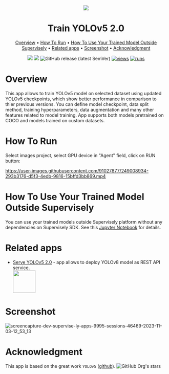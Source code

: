 <div align="center" markdown>

<img src="https://github.com/supervisely-ecosystem/yolov5_2.0/assets/115161827/eea6188c-ea1e-474d-b588-9ac5f6bc2685"/>

# Train YOLOv5 2.0

<p align="center">
  <a href="#Overview">Overview</a> •
  <a href="#How-To-Run">How To Run</a> •
  <a href="#How-To-Use-Your-Trained-Model-Outside-Supervisely">How To Use Your Trained Model Outside Supervisely</a> •
  <a href="#Related-apps">Related apps</a> •
  <a href="#Screenshot">Screenshot</a> •
  <a href="#Acknowledgment">Acknowledgment</a>
</p>

[![](https://img.shields.io/badge/supervisely-ecosystem-brightgreen)](https://ecosystem.supervise.ly/apps/supervisely-ecosystem/yolov5_2.0/train)
[![](https://img.shields.io/badge/slack-chat-green.svg?logo=slack)](https://supervise.ly/slack)
![GitHub release (latest SemVer)](https://img.shields.io/github/v/release/supervisely-ecosystem/yolov5_2.0)
[![views](https://app.supervise.ly/img/badges/views/supervisely-ecosystem/yolov5_2.0/train.png)](https://supervise.ly)
[![runs](https://app.supervise.ly/img/badges/runs/supervisely-ecosystem/yolov5_2.0/train.png)](https://supervise.ly)

</div>

# Overview

This app allows to train YOLOv5 model on selected dataset using updated YOLOv5 checkpoints, which show better performance in comparison to thier previous versions. You can define model checkpoint, data split method, training hyperparameters, data augmentation and many other features related to model training. App supports both models pretrained on COCO and models trained on custom datasets.

# How To Run

Select images project, select GPU device in "Agent" field, click on RUN button:

https://user-images.githubusercontent.com/91027877/249008934-293b3176-d5f3-4edb-9816-15bffd3bb869.mp4

# How To Use Your Trained Model Outside Supervisely

You can use your trained models outside Supervisely platform without any dependencies on Supervisely SDK. See this [Jupyter Notebook](https://github.com/supervisely-ecosystem/yolov5_2.0/blob/master/outside_supervisely/inference_outside_supervisely.ipynb) for details.

# Related apps

- [Serve YOLOv5 2.0](https://ecosystem.supervise.ly/apps/yolov5_2.0/serve) - app allows to deploy YOLOv8 model as REST API service.   
    <img data-key="sly-module-link" data-module-slug="supervisely-ecosystem/yolov5_2.0/serve" src="https://github.com/supervisely-ecosystem/yolov5_2.0/assets/115161827/90815cf8-7071-4215-9fe0-d9f1c4050e57" height="70px" margin-bottom="20px"/>
    
# Screenshot

![screencapture-dev-supervise-ly-apps-9995-sessions-46469-2023-11-03-12_53_13](https://github.com/supervisely-ecosystem/yolov5_2.0/assets/115161827/22befebd-b36d-45a0-8b03-009c5e13587c)


# Acknowledgment

This app is based on the great work `YOLOv5` ([github](https://github.com/ultralytics/ultralytics)). ![GitHub Org's stars](https://img.shields.io/github/stars/ultralytics/ultralytics?style=social)
